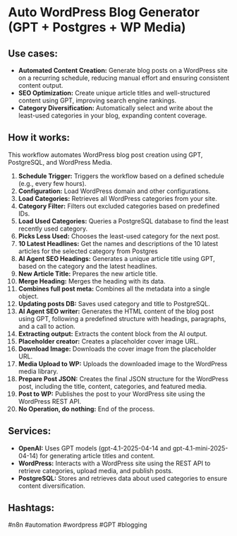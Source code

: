 # Auto WordPress Blog Generator (GPT + Postgres + WP Media)

## Use cases:

- **Automated Content Creation:** Generate blog posts on a WordPress site on a recurring schedule, reducing manual effort and ensuring consistent content output.
- **SEO Optimization:** Create unique article titles and well-structured content using GPT, improving search engine rankings.
- **Category Diversification:** Automatically select and write about the least-used categories in your blog, expanding content coverage.

## How it works:

This workflow automates WordPress blog post creation using GPT, PostgreSQL, and WordPress Media.

1.  **Schedule Trigger:** Triggers the workflow based on a defined schedule (e.g., every few hours).
2.  **Configuration:** Load WordPress domain and other configurations.
3.  **Load Categories:** Retrieves all WordPress categories from your site.
4.  **Category Filter:** Filters out excluded categories based on predefined IDs.
5.  **Load Used Categories:** Queries a PostgreSQL database to find the least recently used category.
6.  **Picks Less Used:** Chooses the least-used category for the next post.
7.  **10 Latest Headlines:** Get the names and descriptions of the 10 latest articles for the selected category from Postgres
8.  **AI Agent SEO Headings:** Generates a unique article title using GPT, based on the category and the latest headlines.
9.  **New Article Title:** Prepares the new article title.
10. **Merge Heading:** Merges the heading with its data.
11. **Combines full post meta:** Combines all the metadata into a single object.
12. **Updating posts DB:** Saves used category and title to PostgreSQL.
13. **AI Agent SEO writer:** Generates the HTML content of the blog post using GPT, following a predefined structure with headings, paragraphs, and a call to action.
14. **Extracting output:** Extracts the content block from the AI output.
15. **Placeholder creator:** Creates a placeholder cover image URL.
16. **Download Image:** Downloads the cover image from the placeholder URL.
17. **Media Upload to WP:** Uploads the downloaded image to the WordPress media library.
18. **Prepare Post JSON:** Creates the final JSON structure for the WordPress post, including the title, content, categories, and featured media.
19. **Post to WP:** Publishes the post to your WordPress site using the WordPress REST API.
20. **No Operation, do nothing:** End of the process.

## Services:

*   **OpenAI:** Uses GPT models (gpt-4.1-2025-04-14 and gpt-4.1-mini-2025-04-14) for generating article titles and content.
*   **WordPress:** Interacts with a WordPress site using the REST API to retrieve categories, upload media, and publish posts.
*   **PostgreSQL:** Stores and retrieves data about used categories to ensure content diversification.

## Hashtags:

#n8n #automation #wordpress #GPT #blogging
